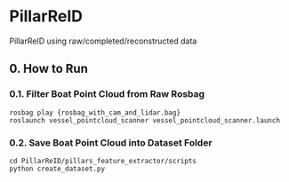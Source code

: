 # PillarReID
PillarReID using raw/completed/reconstructed data

## 0. How to Run
### 0.1. Filter Boat Point Cloud from Raw Rosbag
```
rosbag play {rosbag_with_cam_and_lidar.bag}
roslaunch vessel_pointcloud_scanner vessel_pointcloud_scanner.launch
```

### 0.2. Save Boat Point Cloud into Dataset Folder
```
cd PillarReID/pillars_feature_extractor/scripts
python create_dataset.py
```
